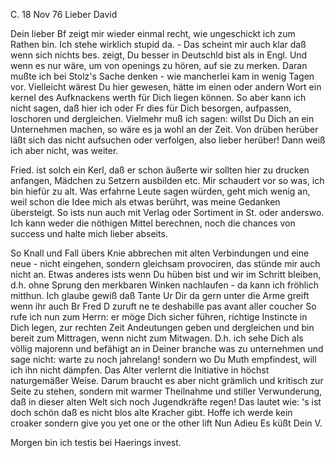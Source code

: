  C. 18 Nov 76
Lieber David

Dein lieber Bf zeigt mir wieder einmal recht, wie ungeschickt ich zum Rathen bin. Ich stehe wirklich stupid da. - Das scheint mir auch klar daß wenn sich nichts bes. zeigt, Du besser in Deutschld bist als in Engl. Und wenn es nur wäre, um von openings zu hören, auf sie zu merken. Daran mußte ich bei Stolz's Sache denken - wie mancherlei kam in wenig Tagen vor. Vielleicht wärest Du hier gewesen, hätte im einen oder andern Wort ein kernel des Aufknackens werth für Dich liegen können. So aber kann ich nicht sagen, daß hier ich oder Fr dies für Dich besorgen, aufpassen, loschoren und dergleichen. Vielmehr muß ich sagen: willst Du Dich an ein Unternehmen machen, so wäre es ja wohl an der Zeit. Von drüben herüber läßt sich das nicht aufsuchen oder verfolgen, also lieber herüber! Dann weiß ich aber nicht, was weiter.

Fried. ist solch ein Kerl, daß er schon äußerte wir sollten hier zu drucken anfangen, Mädchen zu Setzern ausbilden etc. Mir schaudert vor so was, ich bin hiefür zu alt. Was erfahrne Leute sagen würden, geht mich wenig an, weil schon die Idee mich als etwas berührt, was meine Gedanken übersteigt. 
So ists nun auch mit Verlag oder Sortiment in St. oder anderswo. Ich kann weder die nöthigen Mittel berechnen, noch die chances von success und halte mich lieber abseits.

So Knall und Fall übers Knie abbrechen mit alten Verbindungen und eine neue - nicht eingehen, sondern gleichsam provociren, das stünde mir auch nicht an. Etwas anderes ists wenn Du hüben bist und wir im Schritt bleiben, d.h. ohne Sprung den merkbaren Winken nachlaufen - da kann ich fröhlich mitthun. Ich glaube gewiß daß Tante Ur Dir da gern unter die Arme greift wenn ihr auch Br Fred D zuruft ne te deshabille pas avant aller coucher 
So rufe ich nun zum Herrn: er möge Dich sicher führen, richtige Instincte in Dich legen, zur rechten Zeit Andeutungen geben und dergleichen und bin bereit zum Mittragen, wenn nicht zum Mitwagen. D.h. ich sehe Dich als völlig majorenn und befähigt an in Deiner branche was zu unternehmen und sage nicht: warte zu noch jahrelang! sondern wo Du Muth empfindest, will ich ihn nicht dämpfen. Das Alter verlernt die Initiative in höchst naturgemäßer Weise. Darum braucht es aber nicht grämlich und kritisch zur Seite zu stehen, sondern mit warmer Theilnahme und stiller Verwunderung, daß in dieser alten Welt sich noch Jugendkräfte regen! Das lautet wie: 's ist doch schön daß es nicht blos alte Kracher gibt. Hoffe ich werde kein croaker sondern give you yet one or the other lift
 Nun Adieu Es küßt Dein V.

Morgen bin ich testis bei Haerings invest.

